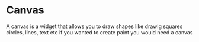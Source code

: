 # Canvas
A canvas is a widget that allows you to draw shapes
like drawig squares circles, lines, text etc
if you wanted to create paint you would need a canvas

